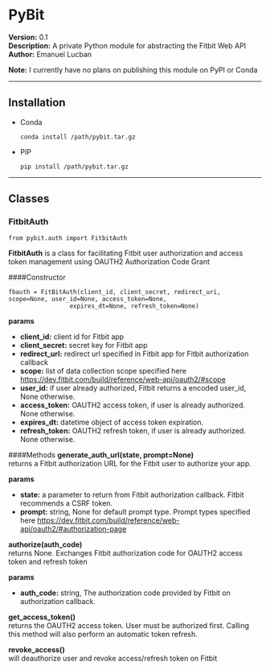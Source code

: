 # PyBit
**Version:** 0.1  
**Description:** A private Python module for abstracting the Fitbit Web API
**Author:** Emanuel Lucban

**Note:** I currently have no plans on publishing this module on PyPI or Conda
___

## Installation
* Conda
    ```    
    conda install /path/pybit.tar.gz
    ```
  
* PIP
    ```    
    pip install /path/pybit.tar.gz
    ```
____

## Classes

### FitbitAuth

```
from pybit.auth import FitbitAuth
```

**FitbitAuth** is a class for facilitating Fitbit user authorization and access token management 
using OAUTH2 Authorization Code Grant

####Constructor
```
fbauth = FitBitAuth(client_id, client_secret, redirect_uri, scope=None, user_id=None, access_token=None,
                 expires_dt=None, refresh_token=None)
```
**params**  
  * **client_id:** client id for Fitbit app  
  * **client_secret:** secret key for Fitbit app  
  * **redirect_url:** redirect url specified in Fitbit app for Fitbit authorization callback  
  * **scope:** list of data collection scope specified here https://dev.fitbit.com/build/reference/web-api/oauth2/#scope  
  * **user_id:** if user already authorized, Fitbit returns a encoded user_id, None otherwise.  
  * **access_token:** OAUTH2 access token, if user is already authorized. None otherwise.  
  * **expires_dt:** datetime object of access token expiration.  
  * **refresh_token:** OAUTH2 refresh token, if user is already authorized. None otherwise.  

####Methods
**generate_auth_url(state, prompt=None)**  
returns a Fitbit authorization URL for the Fitbit user to authorize your app.  

**params**
  * **state:** a parameter to return from Fitbit authorization callback. Fitbit recommends a CSRF token.
  * **prompt:** string, None for default prompt type. Prompt types specified here https://dev.fitbit.com/build/reference/web-api/oauth2/#authorization-page 

**authorize(auth_code)**  
returns None. Exchanges Fitbit authorization code for OAUTH2 access token and refresh token

**params**
  * **auth_code:** string, The authorization code provided by Fitbit on authorization callback.

**get_access_token()**  
returns the OAUTH2 access token. User must be authorized first. Calling this method will also perform
an automatic token refresh.

**revoke_access()**  
will deauthorize user and revoke access/refresh token on Fitbit



